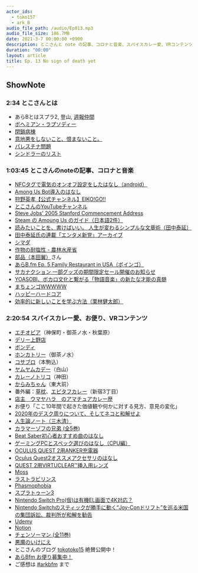 ```yaml
---
actor_ids:
  - toko157
  - ark_B
audio_file_path: /audio/Ep013.mp3
audio_file_size: 186.7MB
date: 2021-3-7 00:00:00 +0900
description: とこさんと note の記事、コロナと音楽、スパイスカレー愛、VRコンテンツ などについて話しました。
duration: "00:00"
layout: article
title: Ep. 13 No sign of death yet
---
```


## ShowNote

### 2:34 とこさんとは

* あらBとはスプラ2, 登山, [週報仲間](https://bellflower.dodgson.org/%E9%80%B1%E5%A0%B1%E4%BB%B2%E9%96%93-a799ad07f349)
* [ボヘミアン・ラプソディー](https://amzn.to/3rnh7gR)
* [閉鎖病棟](https://ja.wikipedia.org/wiki/%E9%96%89%E9%8E%96%E7%97%85%E6%A3%9F)
* [意地悪をしないこと、恨まないこと。](https://note.com/tokotokologlog/n/nb11cc97e9358)
* [パレスチナ問題](https://ja.wikipedia.org/wiki/%E3%83%91%E3%83%AC%E3%82%B9%E3%83%81%E3%83%8A%E5%95%8F%E9%A1%8C)
* [シンドラーのリスト](https://amzn.to/3kYcgQH)
    

### 1:03:45 とこさんのnoteの記事、コロナと音楽

* [NFCタグで電気のオンオフ設定をしたはなし（android）](https://note.com/tokotokologlog/n/n9c551a8d92ec)
* [Among Us Bot導入のはなし](https://note.com/tokotokologlog/n/n7a64598accc2)
* [狩野英孝【公式チャンネル】EIKO!GO!!](https://www.youtube.com/channel/UCDn8Lqf-x0zD8hmFUg08f6w)
* [とこさんのYouTubeチャンネル](https://www.youtube.com/channel/UC0bxmiamVY5dluFFhbrCZsg)
* [Steve Jobs' 2005 Stanford Commencement Address](https://www.youtube.com/watch?v=UF8uR6Z6KLc)
* [Steam の Amoung Us のガイド（日本語2件）](https://steamcommunity.com/app/945360/guides/?searchText=&browsefilter=trend&browsesort=creationorder&requiredtags%5B%5D=Japanese)
* [読みたいことを、書けばいい。 人生が変わるシンプルな文章術（田中泰延）](https://amzn.to/3sU2bqL)
* [田中泰延氏の連載「エンタメ新党」アーカイブ](https://www.machikado-creative.jp/entame_shintou/)
* [シマダ](https://twitter.com/_buumm)
* [作物の耐塩性 - 農林水産省](https://www.maff.go.jp/j/seisan/kankyo/hozen_type/h_sehi_kizyun/pdf/kana_34.pdf)
* [部品（本田翼）](https://twitter.com/tjmlab)さん
* [あらB.fm Ep. 5 Family Restaurant in USA（ボインゴ）](https://anchor.fm/arkbfm/episodes/Ep--5-Family-Restaurant-in-USA-em63ht)
* [サカナクション 一部グッズの期間限定セール開催のお知らせ](https://sakanaction.jp/news/detail/1863?categoryId=1%2C2)
* [YOASOBI、ボカロ文化と繋がる「物語音楽」の新たな才能の真髄](https://www.cinra.net/column/202001-yoasobi_gtmnm)
* [まちょンゴWWWWW](https://twitter.com/mkmchng)
* [ハッピーハードコア](https://ja.wikipedia.org/wiki/%E3%83%8F%E3%83%83%E3%83%94%E3%83%BC%E3%83%8F%E3%83%BC%E3%83%89%E3%82%B3%E3%82%A2)
* [効率的に新しいことを学ぶ方法（栗林健太郎）](https://kentarokuribayashi.com/journal/2020/07/31/2020-07-31-003804)
    

### 2:20:54 スパイスカレー愛、お便り、VRコンテンツ

* [エチオピア](https://www.ethiopia-curry.com/)（神保町・御茶ノ水・秋葉原）
* [デリー上野店](https://www.delhi.co.jp/store/ueno.php)
* [ボンディ](http://bondy.co.jp/web/)
* [ホンカトリー](https://tabelog.com/tokyo/A1310/A131002/13210157/)（御茶ノ水）
* [コサブロ](https://tabelog.com/tokyo/A1323/A132301/13207647/)（本駒込）
* [ヤムヤムカデー](https://tabelog.com/tokyo/A1323/A132301/13234859/)（白山）
* [カレーノトリコ](https://tabelog.com/tokyo/A1310/A131002/13224725/)（神田）
* [からみちゃん](https://tabelog.com/tokyo/A1310/A131004/13101246/)（東大前）
* 番外編：[草枕](https://currykusa.com/)、[エピタフカレー](https://tabelog.com/tokyo/A1304/A130401/13246903/)（新宿3丁目）
* [店主　ウマヤハラ　のアマチュアカレー歴](https://currykusa.com/archives/206)
* お便り「ここ10年間で起きた価値観や何かに対する見方、意見の変化」
* [2020年のデスク周りについて、そしてネコと和解せよ](https://note.com/tokotokologlog/n/nfa0dcb7aa31e)
* [人生論ノート（三木清）](https://amzn.to/3kPCmoW)
* [カラマーゾフの兄弟 (全5巻)](https://amzn.to/3bryxn3)
* [Beat Saber初心者おすすめ曲のはなし](https://note.com/tokotokologlog/n/nd4747e26ddd0)
* [ゲーミングPCとスペック選びのはなし（CPU編）](https://note.com/tokotokologlog/n/n19bb7b9ca94e)
* [OCULUS QUEST 2用ANKER充電器](https://www.oculus.com/accessories/anker-charging-dock/?locale=ja_JP)
* [Oculus Quest2オススメアクセサリのはなし](https://note.com/tokotokologlog/n/n3140a0110f40)
* [QUEST 2用VIRTUCLEAR™挿入用レンズ](https://www.oculus.com/accessories/virtuclear-lens-inserts/?locale=ja_JP)
* [Moss](https://www.oculus.com/experiences/quest/1654565391314903/?locale=ja_JP)
* [ラストラビリンス](https://www.oculus.com/experiences/quest/1427490644042488/)
* [Phasmophobia](https://store.steampowered.com/app/739630/Phasmophobia/?l=japanese)
* [スプラトゥーン3](https://topics.nintendo.co.jp/article/daf524b2-40ef-4135-bfa1-97e2dc887e29)
* [Nintendo Switch Pro(仮)は有機EL画面で4K対応？](https://japanese.engadget.com/nintendo-switch-pro-oled-4k-100026082.html?guccounter=1&guce_referrer=aHR0cHM6Ly93d3cuZ29vZ2xlLmNvbS8&guce_referrer_sig=AQAAANJLEQrqK72AOLfeKoMk7e6lvl0mTAVbpT3nTtYsM5x7w_13NrdRhxo1XxCOHcgLacEwi1i8W2qfGYGXSNn747QOz-HYOv22v_lFSt2PQ2t2HI58XT93c_OKN7N4s1syH-wyL4I2970rR_ElAht4Vwv6xXGLAbnFlBYTZ7CKYhyP)
* [Nintendo Switchのスティックが勝手に動く“Joy-Conドリフト”を巡る米国の集団訴訟、裁判所が和解を勧告](https://automaton-media.com/articles/newsjp/20200311-116469/)
* [Udemy](https://www.udemy.com/ja/)
* [Notion](https://www.notion.so/)
* [チェンソーマン (全11巻)](https://amzn.to/30kcw3a)
* [悪魔のいけにえ](https://amzn.to/3v12JwP)
* とこさんのブログ [tokotoko15](https://note.com/tokotokologlog) 絶賛公開中！
* [あらBfm お便り募集中！](https://twitter.com/arkbfm/status/1341090549177012225?s=20)
* ご感想は [#arkbfm](https://paper.dropbox.com/?q=%23arkbfm) まで
